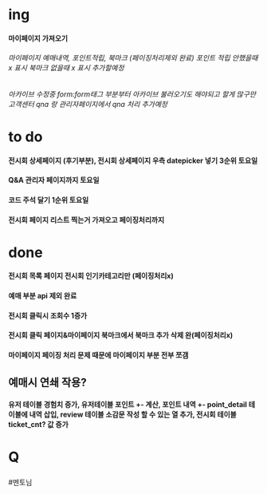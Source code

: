 # ing
<h4> 마이페이지 가져오기</h4>
<h6> 마이페이지 예매내역, 포인트적립, 북마크 (페이징처리제외 완료) 포인트 적립 안했을때 x 표시 북마크 없을때 x 표시 추가할예정</h6>
<h6> 아카이브 수정중 form:form태그 부분부터 아카이브 불러오기도 해야되고 할게 많구만 고객센터 qna 랑 관리자페이지에서 qna 처리 추가예정</h6>

# to do
<h4> 전시회 상세페이지 (후기부분), 전시회 상세페이지 우측 datepicker 넣기 3순위 토요일</h4>
<h4>Q&A 관리자 페이지까지 토요일</h4>
<h4>코드 주석 달기 1순위 토요일</h4>
<h4>전시회 페이지 리스트 찍는거 가져오고 페이징처리까지</h4>

# done
<h4> 전시회 목록 페이지 전시회 인기카테고리만 (페이징처리x)</h4>
<h4> 예매 부분 api 제외 완료</h4>
<h4> 전시회 클릭시 조회수 1증가</h4>
<h4> 전시회 클릭 페이지&마이페이지 북마크에서 북마크 추가 삭제 완(페이징처리x)</h4>
<h4> 마이페이지 페이징 처리 문제 때문에 마이페이지 부분 전부 쪼갬</h4>
<h2> 예매시 연쇄 작용?</h2>

<h4> 유저 테이블 경험치 증가, 유저테이블 포인트 +- 계산, 포인트 내역 +- point_detail 테이블에 내역 삽입, review 테이블 소감문 작성 할 수 있는 열 추가, 전시회 테이블 ticket_cnt? 값 증가</h4>


# Q
### 

#멘토님
#### 
